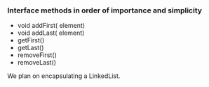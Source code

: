 ### Interface methods in order of importance and simplicity

* void addFirst(<E> element)
* void addLast(<E> element)
* <E> getFirst()
* <E> getLast()
* <E> removeFirst()
* <E> removeLast()

We plan on encapsulating a LinkedList.
